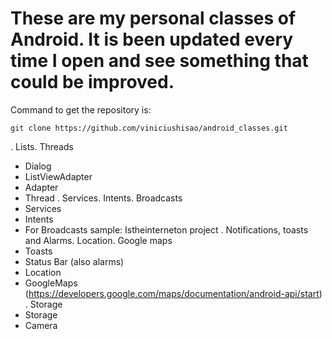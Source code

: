 # These are my personal classes of Android. It is been updated every time I open and see something that could be improved.

Command to get the repository is:
```
git clone https://github.com/viniciushisao/android_classes.git
```
. Lists. Threads
  * Dialog
  * ListViewAdapter
  * Adapter
  * Thread
. Services. Intents. Broadcasts
 * Services 
 * Intents
 * For Broadcasts sample: Istheinterneton project
. Notifications, toasts and Alarms. Location. Google maps
 * Toasts
 * Status Bar (also alarms)
 * Location
 * GoogleMaps (https://developers.google.com/maps/documentation/android-api/start)
. Storage
 * Storage
 * Camera  
